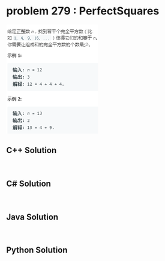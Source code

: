 
# problem 279 : PerfectSquares

<img src="https://github.com/Peefy/PeefyLeetCode/blob/master/doc/201-300/279.PerfectSquares/problem.png"/>

## C++ Solution

```c++



```

## C# Solution

```csharp



```

## Java Solution

```java



```

## Python Solution

```python

     

```




